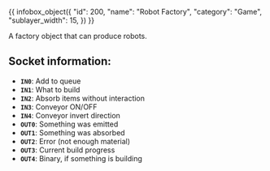 {{ infobox_object({
	"id": 200,
	"name": "Robot Factory",
	"category": "Game",
	"sublayer_width": 15,
}) }}

A factory object that can produce robots.

## Socket information:
- **`IN0`**: Add to queue
- **`IN1`**: What to build
- **`IN2`**: Absorb items without interaction
- **`IN3`**: Conveyor ON/OFF
- **`IN4`**: Conveyor invert direction
- **`OUT0`**: Something was emitted
- **`OUT1`**: Something was absorbed
- **`OUT2`**: Error (not enough material)
- **`OUT3`**: Current build progress
- **`OUT4`**: Binary, if something is building